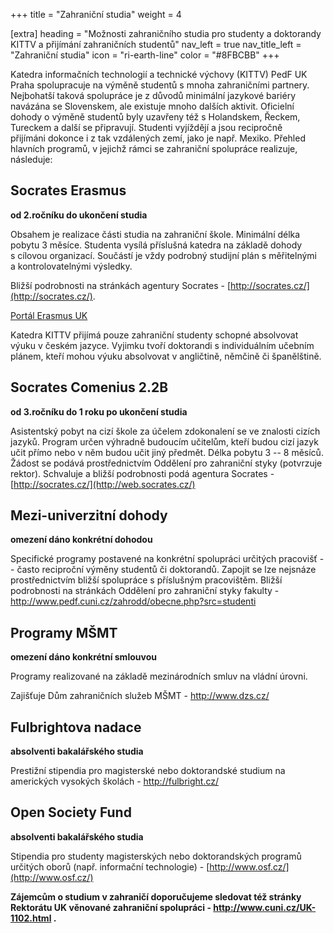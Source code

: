+++
title = "Zahraniční studia" 
weight = 4

[extra]
heading = "Možnosti zahraničního studia pro studenty a doktorandy KITTV a přijímání zahraničních studentů"
nav_left = true
nav_title_left = "Zahraniční studia"
icon = "ri-earth-line"
color = "#8FBCBB"
+++

Katedra informačních technologií a technické výchovy (KITTV) PedF UK
Praha spolupracuje na výměně studentů s mnoha zahraničními partnery.
Nejbohatší taková spolupráce je z důvodů minimální jazykové bariéry
navázána se Slovenskem, ale existuje mnoho dalších aktivit. Oficielní
dohody o výměně studentů byly uzavřeny též s Holandskem, Řeckem,
Tureckem a další se připravují. Studenti vyjíždějí a jsou recipročně
přijímáni dokonce i z tak vzdálených zemí, jako je např. Mexiko. Přehled
hlavních programů, v jejichž rámci se zahraniční spolupráce realizuje,
následuje:

## Socrates Erasmus 
**od 2.ročníku do ukončení studia** 

Obsahem je realizace části studia na zahraniční škole. Minimální délka pobytu 3 měsíce. 
Studenta vysílá příslušná katedra na základě dohody s cílovou organizací. Součástí je vždy 
podrobný studijní plán s měřitelnými a kontrolovatelnými výsledky. 

Bližší podrobnosti na stránkách agentury Socrates - [http://socrates.cz/](http://socrates.cz/).

[Portál Erasmus UK](https://is.cuni.cz/webapps/)

Katedra KITTV přijímá pouze zahraniční studenty schopné absolvovat výuku v českém jazyce. 
Vyjimku tvoří doktorandi s individuálním učebním plánem, kteří mohou výuku absolvovat v angličtině, němčině či španělštině. 

## Socrates Comenius 2.2B 
**od 3.ročníku do 1 roku po ukončení studia** 
 
Asistentský pobyt na cizí škole 
za účelem zdokonalení se ve 
znalosti cizích jazyků. Program 
určen výhradně budoucím učitelům, 
kteří budou cizí jazyk učit přímo 
nebo v něm budou učit jiný 
předmět. Délka pobytu 3 -- 8 
měsíců. Žádost se podává 
prostřednictvím Oddělení pro 
zahraniční styky (potvrzuje 
rektor). Schvaluje a bližší 
podrobnosti podá agentura 
Socrates - [http://socrates.cz/](http://web.socrates.cz/) 


## Mezi-univerzitní dohody 
**omezení dáno konkrétní dohodou**

Specifické programy postavené na 
konkrétní spolupráci určitých 
pracovišť -- často reciproční 
výměny studentů či doktorandů. 
Zapojit se lze nejsnáze 
prostřednictvím bližší spolupráce 
s příslušným pracovištěm. Bližší 
podrobnosti na stránkách Oddělení 
pro zahraniční styky fakulty - 
<http://www.pedf.cuni.cz/zahrodd/obecne.php?src=studenti> 


## Programy MŠMT 
**omezení dáno konkrétní smlouvou** 


Programy realizované na základě 
mezinárodních smluv na vládní 
úrovni. 

Zajišťuje Dům 
zahraničních služeb MŠMT - <http://www.dzs.cz/> 

## Fulbrightova nadace 
**absolventi bakalářského studia**

Prestižní stipendia pro 
magisterské nebo doktorandské 
studium na amerických vysokých 
školách - <http://fulbright.cz/> 


## Open Society Fund 
**absolventi bakalářského studia** 

Stipendia pro studenty 
magisterských nebo doktorandských 
programů určitých oborů (např. 
informační technologie) - [http://www.osf.cz/](http://www.osf.cz/) 

**Zájemcům o studium v zahraničí doporučujeme sledovat též stránky
Rektorátu UK věnované zahraniční spolupráci -
<http://www.cuni.cz/UK-1102.html> .**
